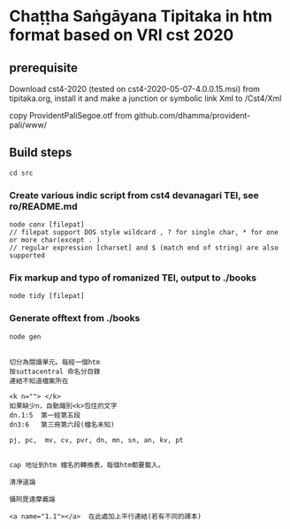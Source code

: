 # Chaṭṭha Saṅgāyana Tipitaka in htm format based on VRI cst 2020

## prerequisite

Download cst4-2020 (tested on cst4-2020-05-07-4.0.0.15.msi) from tipitaka.org, install it and make a junction or symbolic link Xml to /Cst4/Xml

copy ProvidentPaliSegoe.otf from github.com/dhamma/provident-pali/www/

## Build steps
    cd src
    
### Create various indic script from cst4 devanagari TEI, see ro/README.md
    node conv [filepat]
    // filepat support DOS style wildcard , ? for single char, * for one or more char(except . )
    // regular expression [charset] and $ (match end of string) are also supported

### Fix markup and typo of romanized TEI, output to ./books
    node tidy [filepat]

### Generate offtext from ./books
    node gen

    
##
  
    切分為閱讀單元。每經一個htm
    按suttacentral 命名分目錄
    連結不知道檔案所在

    <k n=""> </k>
    如果缺少n，自動識別<k>包住的文字
    dn.1:5  第一經第五段
    dn3:6   第三冊第六段(檔名未知)
    
    pj, pc,  mv, cv, pvr, dn, mn, sn, an, kv, pt


    cap 地址到htm 檔名的轉換表，每個htm都要載入。

    清淨道論

    攝阿毘達摩義論  

    <a name="1.1"></a>  在此處加上平行連結(若有不同的譯本)











